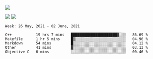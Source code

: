 ![](https://github-profile-summary-cards.vercel.app/api/cards/profile-details?username=nic-obert&theme=monokai)

![](https://github-profile-summary-cards.vercel.app/api/cards/stats?username=nic-obert&theme=monokai)
![](https://github-profile-summary-cards.vercel.app/api/cards/most-commit-language?username=nic-obert&theme=monokai)

<!--START_SECTION:waka-->
```text
Week: 26 May, 2021 - 02 June, 2021

C++           19 hrs 7 mins   █████████████████████▓░░░   86.69 % 
Makefile      1 hr 5 mins     █▒░░░░░░░░░░░░░░░░░░░░░░░   04.96 % 
Markdown      54 mins         █░░░░░░░░░░░░░░░░░░░░░░░░   04.12 % 
Other         41 mins         ▓░░░░░░░░░░░░░░░░░░░░░░░░   03.13 % 
Objective-C   6 mins          ░░░░░░░░░░░░░░░░░░░░░░░░░   00.46 % 
```
<!--END_SECTION:waka-->
